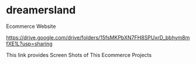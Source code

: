 # dreamersland
Ecommerce Website

https://drive.google.com/drive/folders/15fsMKPbXN7FH8SPUxrD_bbhym8mfXE1L?usp=sharing

This link provides Screen Shots of This Ecommerce Projects
